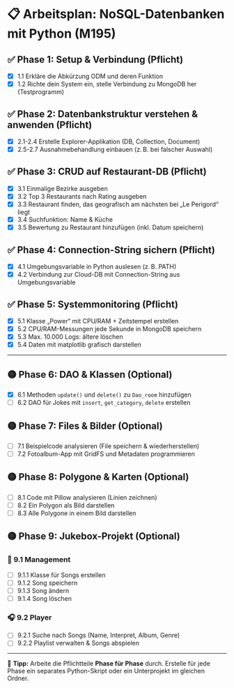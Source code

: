 # 📋 Arbeitsplan: NoSQL-Datenbanken mit Python (M195)

## ✅ Phase 1: Setup & Verbindung (Pflicht)

- [x] 1.1 Erkläre die Abkürzung ODM und deren Funktion
- [x] 1.2 Richte dein System ein, stelle Verbindung zu MongoDB her (Testprogramm)

## ✅ Phase 2: Datenbankstruktur verstehen & anwenden (Pflicht)

- [x] 2.1-2.4 Erstelle Explorer-Applikation (DB, Collection, Document)
- [x] 2.5-2.7 Ausnahmebehandlung einbauen (z. B. bei falscher Auswahl)

## ✅ Phase 3: CRUD auf Restaurant-DB (Pflicht)

- [x] 3.1 Einmalige Bezirke ausgeben
- [x] 3.2 Top 3 Restaurants nach Rating ausgeben
- [x] 3.3 Restaurant finden, das geografisch am nächsten bei „Le Perigord“ liegt
- [x] 3.4 Suchfunktion: Name & Küche
- [x] 3.5 Bewertung zu Restaurant hinzufügen (inkl. Datum speichern)

## ✅ Phase 4: Connection-String sichern (Pflicht)

- [x] 4.1 Umgebungsvariable in Python auslesen (z. B. PATH)
- [x] 4.2 Verbindung zur Cloud-DB mit Connection-String aus Umgebungsvariable

## ✅ Phase 5: Systemmonitoring (Pflicht)

- [x] 5.1 Klasse „Power“ mit CPU/RAM + Zeitstempel erstellen
- [x] 5.2 CPU/RAM-Messungen jede Sekunde in MongoDB speichern
- [x] 5.3 Max. 10.000 Logs: ältere löschen
- [x] 5.4 Daten mit matplotlib grafisch darstellen

---

## 🟡 Phase 6: DAO & Klassen (Optional)

- [x] 6.1 Methoden `update()` und `delete()` zu `Dao_room` hinzufügen
- [ ] 6.2 DAO für Jokes mit `insert`, `get_category`, `delete` erstellen

## 🟡 Phase 7: Files & Bilder (Optional)

- [ ] 7.1 Beispielcode analysieren (File speichern & wiederherstellen)
- [ ] 7.2 Fotoalbum-App mit GridFS und Metadaten programmieren

## 🟡 Phase 8: Polygone & Karten (Optional)

- [ ] 8.1 Code mit Pillow analysieren (Linien zeichnen)
- [ ] 8.2 Ein Polygon als Bild darstellen
- [ ] 8.3 Alle Polygone in einem Bild darstellen

## 🟡 Phase 9: Jukebox-Projekt (Optional)

### 🎵 9.1 Management

- [ ] 9.1.1 Klasse für Songs erstellen
- [ ] 9.1.2 Song speichern
- [ ] 9.1.3 Song ändern
- [ ] 9.1.4 Song löschen

### 🎧 9.2 Player

- [ ] 9.2.1 Suche nach Songs (Name, Interpret, Album, Genre)
- [ ] 9.2.2 Playlist verwalten & Songs abspielen

---

📝 **Tipp:** Arbeite die Pflichtteile **Phase für Phase** durch. Erstelle für jede Phase ein separates Python-Skript oder ein Unterprojekt im gleichen Ordner.